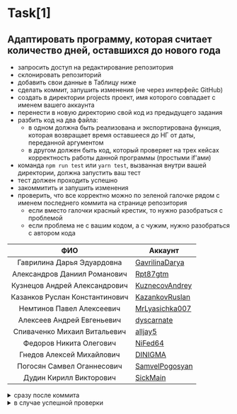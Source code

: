 # Task[1]

## Адаптировать программу, которая считает количество дней, оставшихся до нового года

- запросить доступ на редактирование репозитория
- склонировать репозиторий
- добавить свои данные в Таблицу ниже
- сделать коммит, запушить изменения (не через интерфейс GitHub)
- создать в директории projects проект, имя которого совпадает с именем вашего аккаунта
- перенести в новую директорию свой код из предыдущего задания
- разбить код на два файла:
  - в одном должна быть реализована и экспортирована функция, которая возвращает время оставшееся до НГ от даты, переданной аргументом
  - в другом должен быть код, который проверяет на трех кейсах корректность работы данной программы (простыми if'ами)
- команда `npm run test` или `yarn test`, вызванная внутри вашей директории, должна запустить ваш тест
- тест должен проходить успешно
- закоммитить и запушить изменения
- проверить, что все корректно можно по зеленой галочке рядом с именем последнего коммита на странице репозитория
  - если вместо галочки красный крестик, то нужно разобраться с проблемой
  - если проблема не с вашим кодом, а с чужим, нужно разобраться с автором кода

|              ФИО               | Аккаунт                                             |
| :----------------------------: | --------------------------------------------------- |
|   Гаврилина Дарья Эдуардовна   | [GavrilinaDarya](https://github.com/GavrilinaDarya) |
|  Александров Даниил Романович  | [Rpt87gtm](https://github.com/Rpt87gtm)             |
| Кузнецов Андрей Александрович  | [KuznecovAndrey](https://github.com/hmniaq)         |
| Казанков Руслан Константинович | [KazankovRuslan](https://github.com/RuslanKazankov) |
|   Немтинов Павел Алексеевич    | [MrLyasichka007](https://github.com/MrLyasichka007) |
|   Алексеев Андрей Евгеньевич   | [dyscarnate](https://github.com/dyscarnate)         |
|  Спиваченко Михаил Витальевич  | [alljay5](https://github.com/alljay5)               |
|    Федоров Никита Олегович     | [NiFed64](https://github.com/NiFed64)               |
|   Гнедов Алексей Михайлович    | [DINIGMA](https://github.com/DINIGMA)               |
|   Погосян Самвел Оганнесович   | [SamvelPogosyan](https://github.com/SamvelPogosyan) |
|     Дудин Кирилл Викторович    | [SickMain](https://github.com/SickMain)             |

<details>
<summary>сразу после коммита</summary>

![image](https://github.com/user-attachments/assets/a2bdd44e-a2e5-4d63-8772-2cc232c05d18)
![image](https://github.com/user-attachments/assets/8fdad818-c125-45b0-9278-9c4e0308a04b)

</details>

<details>
<summary>в случае успешной проверки</summary>

![image](https://github.com/user-attachments/assets/98d1dda7-32f0-45ea-8bbf-f06fe1c0480e)
![image](https://github.com/user-attachments/assets/ebeeb065-9396-49fe-8fbd-1114b1e4366e)

</details>

